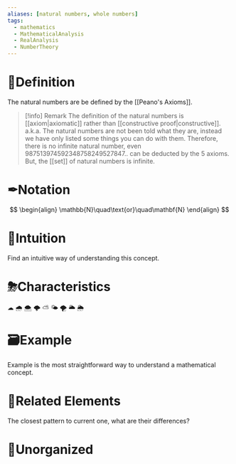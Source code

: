 ```yaml
---
aliases: [natural numbers, whole numbers]
tags:
  - mathematics
  - MathematicalAnalysis
  - RealAnalysis
  - NumberTheory
---
```


# 📝Definition
The natural numbers are be defined by the [[Peano's Axioms]].

> [!info] Remark
> The definition of the natural numbers is [[axiom|axiomatic]] rather than [[constructive proof|constructive]]. a.k.a. The natural numbers are not been told what they are, instead we have only listed some things you can do with them. Therefore, there is no infinite natural number, even $987513974592348758249527847..$ can be deducted by the 5 axioms. But, the [[set]] of natural numbers is infinite.

# ✒Notation
$$
\begin{align}
\mathbb{N}\quad\text{or}\quad\mathbf{N}
\end{align}
$$

# 🧠Intuition
Find an intuitive way of understanding this concept.

# ⛈Characteristics
☁
🌧
🌨
🌩
⛅
🌤
🌪
🌥
🌦

# 🗃Example
Example is the most straightforward way to understand a mathematical concept.

# 🌱Related Elements
The closest pattern to current one, what are their differences?


# 🍂Unorganized